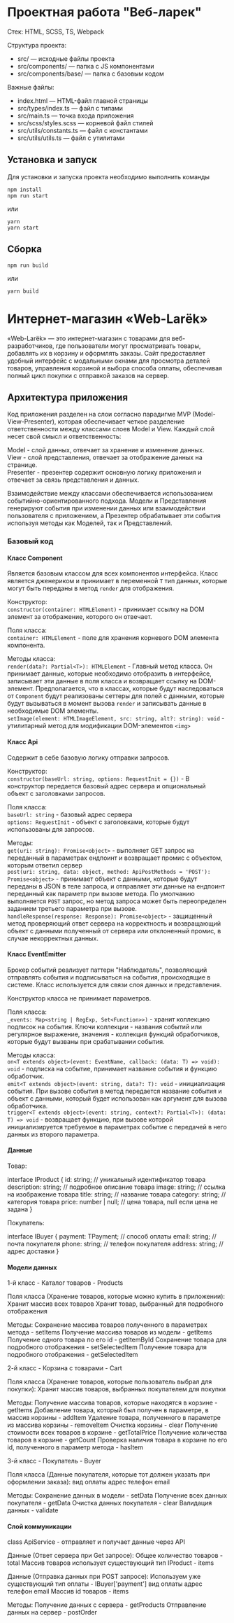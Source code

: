 # Проектная работа "Веб-ларек"

Стек: HTML, SCSS, TS, Webpack

Структура проекта:

- src/ — исходные файлы проекта
- src/components/ — папка с JS компонентами
- src/components/base/ — папка с базовым кодом

Важные файлы:

- index.html — HTML-файл главной страницы
- src/types/index.ts — файл с типами
- src/main.ts — точка входа приложения
- src/scss/styles.scss — корневой файл стилей
- src/utils/constants.ts — файл с константами
- src/utils/utils.ts — файл с утилитами

## Установка и запуск

Для установки и запуска проекта необходимо выполнить команды

```
npm install
npm run start
```

или

```
yarn
yarn start
```

## Сборка

```
npm run build
```

или

```
yarn build
```

# Интернет-магазин «Web-Larёk»

«Web-Larёk» — это интернет-магазин с товарами для веб-разработчиков, где пользователи могут просматривать товары, добавлять их в корзину и оформлять заказы. Сайт предоставляет удобный интерфейс с модальными окнами для просмотра деталей товаров, управления корзиной и выбора способа оплаты, обеспечивая полный цикл покупки с отправкой заказов на сервер.

## Архитектура приложения

Код приложения разделен на слои согласно парадигме MVP (Model-View-Presenter), которая обеспечивает четкое разделение ответственности между классами слоев Model и View. Каждый слой несет свой смысл и ответственность:

Model - слой данных, отвечает за хранение и изменение данных.  
View - слой представления, отвечает за отображение данных на странице.  
Presenter - презентер содержит основную логику приложения и отвечает за связь представления и данных.

Взаимодействие между классами обеспечивается использованием событийно-ориентированного подхода. Модели и Представления генерируют события при изменении данных или взаимодействии пользователя с приложением, а Презентер обрабатывает эти события используя методы как Моделей, так и Представлений.

### Базовый код

#### Класс Component

Является базовым классом для всех компонентов интерфейса.
Класс является дженериком и принимает в переменной `T` тип данных, которые могут быть переданы в метод `render` для отображения.

Конструктор:  
`constructor(container: HTMLElement)` - принимает ссылку на DOM элемент за отображение, которого он отвечает.

Поля класса:  
`container: HTMLElement` - поле для хранения корневого DOM элемента компонента.

Методы класса:  
`render(data?: Partial<T>): HTMLElement` - Главный метод класса. Он принимает данные, которые необходимо отобразить в интерфейсе, записывает эти данные в поля класса и возвращает ссылку на DOM-элемент. Предполагается, что в классах, которые будут наследоваться от `Component` будут реализованы сеттеры для полей с данными, которые будут вызываться в момент вызова `render` и записывать данные в необходимые DOM элементы.  
`setImage(element: HTMLImageElement, src: string, alt?: string): void` - утилитарный метод для модификации DOM-элементов `<img>`

#### Класс Api

Содержит в себе базовую логику отправки запросов.

Конструктор:  
`constructor(baseUrl: string, options: RequestInit = {})` - В конструктор передается базовый адрес сервера и опциональный объект с заголовками запросов.

Поля класса:  
`baseUrl: string` - базовый адрес сервера  
`options: RequestInit` - объект с заголовками, которые будут использованы для запросов.

Методы:  
`get(uri: string): Promise<object>` - выполняет GET запрос на переданный в параметрах ендпоинт и возвращает промис с объектом, которым ответил сервер  
`post(uri: string, data: object, method: ApiPostMethods = 'POST'): Promise<object>` - принимает объект с данными, которые будут переданы в JSON в теле запроса, и отправляет эти данные на ендпоинт переданный как параметр при вызове метода. По умолчанию выполняется `POST` запрос, но метод запроса может быть переопределен заданием третьего параметра при вызове.  
`handleResponse(response: Response): Promise<object>` - защищенный метод проверяющий ответ сервера на корректность и возвращающий объект с данными полученный от сервера или отклоненный промис, в случае некорректных данных.

#### Класс EventEmitter

Брокер событий реализует паттерн "Наблюдатель", позволяющий отправлять события и подписываться на события, происходящие в системе. Класс используется для связи слоя данных и представления.

Конструктор класса не принимает параметров.

Поля класса:  
`_events: Map<string | RegExp, Set<Function>>)` - хранит коллекцию подписок на события. Ключи коллекции - названия событий или регулярное выражение, значения - коллекция функций обработчиков, которые будут вызваны при срабатывании события.

Методы класса:  
`on<T extends object>(event: EventName, callback: (data: T) => void): void` - подписка на событие, принимает название события и функцию обработчик.  
`emit<T extends object>(event: string, data?: T): void` - инициализация события. При вызове события в метод передается название события и объект с данными, который будет использован как аргумент для вызова обработчика.  
`trigger<T extends object>(event: string, context?: Partial<T>): (data: T) => void` - возвращает функцию, при вызове которой инициализируется требуемое в параметрах событие с передачей в него данных из второго параметра.

#### Данные

Товар:

interface IProduct {
id: string; // уникальный идентификатор товара
description: string;  // подробное описание товара
image: string;  // ссылка на изображение товара
title: string;  // название товара
category: string;  // категория товара
price: number | null;  // цена товара, null если цена не задана
}


Покупатель:

interface IBuyer {
payment: TPayment;  // способ оплаты
email: string;      // почта покупателя
phone: string;      // телефон покупателя
address: string;    // адрес доставки
}

#### Модели данных

1-й класс - Каталог товаров - Products

Поля класса (Хранение товаров, которые можно купить в приложении):
Хранит массив всех товаров
Хранит товар, выбранный для подробного отображения

Методы:
Cохранение массива товаров полученного в параметрах метода - setItems
Получение массива товаров из модели - getItems
Получение одного товара по его id - getItemById
Сохранение товара для подробного отображения - setSelectedItem
Получение товара для подробного отображения - getSelectedItem


2-й класс - Корзина с товарами - Cart

Поля класса (Хранение товаров, которые пользователь выбрал для покупки):
Хранит массив товаров, выбранных покупателем для покупки

Методы:
Получение массива товаров, которые находятся в корзине - getItems
Добавление товара, который был получен в параметре, в массив корзины - addItem
Удаление товара, полученного в параметре из массива корзины - removeItem
Очистка корзины - clear
Получение стоимости всех товаров в корзине - getTotalPrice
Получение количества товаров в корзине - getCount
Проверка наличия товара в корзине по его id, полученного в параметр метода - hasItem

3-й класс - Покупатель - Buyer

Поля класса (Данные покупателя, которые тот должен указать при оформлении заказа):
вид оплаты
адреc
телефон
email

Методы:
Cохранение данных в модели - setData
Получение всех данных покупателя - getData
Очистка данных покупателя - clear
Валидация данных - validate

#### Слой коммуникации

class ApiService - отправляет и получает данные через API

Данные (Ответ сервера при Get запросе):
Общее количество товаров - total
Массив товаров использует существующий тип IProduct - items

Данные (Отправка данных при POST запросе):
Используем уже существующий тип оплаты - IBuyer['payment']
вид оплаты
адреc
телефон
email
Массив id товаров - items


Методы:
Получение данных с сервера - getProducts
Отправление данных на сервер - postOrder

